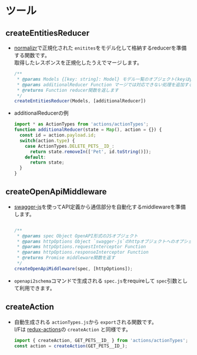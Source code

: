 # ツール

## createEntitiesReducer
- [normalizr](https://github.com/paularmstrong/normalizr)で正規化された `enitites`をモデル化して格納するreducerを準備する関数です。  
  取得したレスポンスを正規化したうえでマージします。
  ```js
  /**
   * @params Models {[key: string]: Model} モデル一覧のオブジェクト(keyはyml記載の名前)
   * @params additionalReducer Function マージでは対応できない処理を追加する関数
   * @returns Function reducer関数を返します
   */
  createEntitiesReducer(Models, [additionalReducer])
  ```
- additionalReducerの例
  ```js
  import * as ActionTypes from 'actions/actionTypes';
  function additionalReducer(state = Map(), action = {}) {
    const id = action.payload.id;
    switch(action.type) {
      case ActionTypes.DELETE_PETS__ID_:
        return state.removeIn(['Pet', id.toString()]);
      default:
        return state;
    }
  }
  ```

## createOpenApiMiddleware
- [swagger-js](https://github.com/swagger-api/swagger-js)を使ってAPI定義から通信部分を自動化するmiddlewareを準備します。  
  ```js

  /**
   * @params spec Object OpenAPI形式のJSオブジェクト
   * @params httpOptions Object `swagger-js`のhttpオブジェクトへのオプションと同様(以下は一部)
   * @params httpOptions.requestInterceptor Function
   * @params httpOptions.responseInterceptor Function
   * @returns Promise middleware関数を返す
   */
  createOpenApiMiddleware(spec, [httpOptions]);
  ```
- `openapi2schema`コマンドで生成される `spec.js`をrequireして `spec`引数として利用できます。


## createAction
- 自動生成される `actionTypes.js`から `export`される関数です。  
  I/Fは [redux-actions](https://www.gitbook.com/book/vinnymac/redux-actions)の `createAction` と同様です。
  ```js
  import { createAction, GET_PETS__ID_ } from 'actions/actionTypes';
  const action = createAction(GET_PETS__ID_);
  ```
